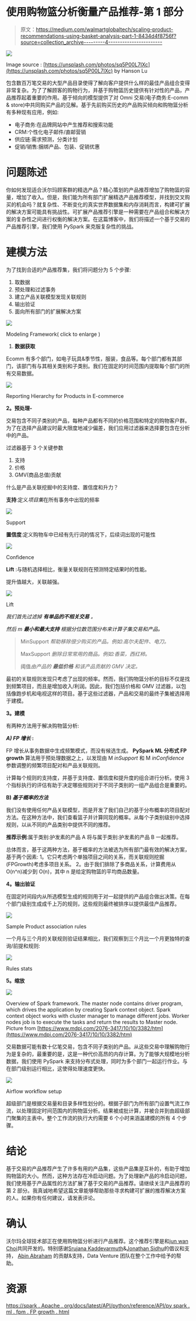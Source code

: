 # 使用购物篮分析衡量产品推荐-第 1 部分

> 原文：<https://medium.com/walmartglobaltech/scaling-product-recommendations-using-basket-analysis-part-1-8434d4f8756f?source=collection_archive---------4----------------------->

![](img/16b482c1707c940f4f681fb1e2766859.png)

Image source : [https://unsplash.com/photos/sq5P00L7lXc](https://unsplash.com/photos/sq5P00L7lXc) by Hanson Lu

包含数百万笔交易的大型产品目录使得了解向客户提供什么样的最佳产品组合变得非常复杂。为了了解顾客的购物行为，并基于购物篮历史提供有针对性的产品，产品推荐起着重要的作用。基于倾向的模型提供了对 Omni 交易(电子商务:E-comm & store)中共同购买产品的见解。基于先前购买历史的产品购买倾向和购物篮分析有多种现有应用，例如:

*   电子商务:在品牌网站中产生推荐和搜索功能
*   CRM:个性化电子邮件/直邮营销
*   供应链:需求预测，分类计划
*   促销/销售:捆绑产品、包装、促销优惠

# **问题陈述**

你如何发现适合沃尔玛顾客群的精选产品？精心策划的产品推荐增加了购物篮的容量，增加了收入。但是，我们能为所有部门扩展精选产品推荐模型，并找到交叉购买的机会吗？就复杂性、不断变化的真实世界数据集和内存消耗而言，构建可扩展的解决方案可能具有挑战性。可扩展产品推荐引擎是一种需要在产品组合和解决方案的复杂性之间进行权衡的解决方案。在这篇博客中，我们将描述一个基于交易的产品推荐引擎，我们使用 PySpark 来克服复杂性的挑战。

# **建模方法**

为了找到合适的产品推荐集，我们将问题分为 5 个步骤:

1.  取数据
2.  预处理和过滤事务
3.  建立产品关联模型发现关联规则
4.  输出验证
5.  面向所有部门的扩展解决方案

![](img/1ca53dca4d3f8eaad1621331281137df.png)

Modeling Framework( click to enlarge )

1.  **数据获取**

Ecomm 有多个部门，如电子玩具&季节性，服装，食品等。每个部门都有其部门，该部门有与其相关类别和子类别。我们在固定的时间范围内提取每个部门的所有交易数据。

![](img/bf390e469a6bd228b7e5519e8149df90.png)

Reporting Hierarchy for Products in E-commerce

**2。预处理-**

交易包含不同子类别的产品，每种产品都有不同的价格范围和特定的购物客户群。为了在选择产品建议时最大限度地减少偏差，我们应用过滤器来选择要包含在分析中的产品。

过滤器基于 3 个关键参数

1.  支持
2.  价格
3.  GMV(商品总值)贡献

什么是产品关联挖掘中的支持度、置信度和升力？

**支持**:定义*项目集*在所有事务中出现的频率

![](img/1136799f76b3a01115715af9bce494c0.png)

Support

**置信度**:定义购物车中已经有先行词的情况下，后续词出现的可能性

![](img/f9a04f983a61e0e483be942165e6ffbc.png)

Confidence

**Lift** :与随机选择相比，衡量关联规则在预测特定结果时的性能。

提升值越大，关联越强。

![](img/09b0378cda3be78ebebe744fa9ac0fff.png)

Lift

*我们首先过滤掉* ***有单品的不相关交易*** *。*

*然后 m* ***最小和最大支持*** *根据分位数范围分布来计算子集交易和产品。*

> MinSupport *帮助移除很少购买的产品。例如:高尔夫配件、电刀。*
> 
> MaxSupport *删除日常常用的商品。例如:香菜，西红柿。*
> 
> 阈值*由产品的* ***最低价格*** *和该产品贡献的 GMV 决定。*

最初的关联规则发现只考虑了出现的频率。然而，我们购物篮分析的目标不仅是找到频繁项目，而且是增加收入/利润。因此，我们包括价格和 GMV 过滤器，以包括像跑步机和电视这样的项目。基于这些过滤器，产品和交易的最终子集被选择用于建模。

**3。建模**

有两种方法用于解决购物篮分析:

***A) FP 增长* :**

FP 增长从事务数据中生成频繁模式，而没有候选生成。 **PySpark ML 分布式 FP growth** 算法用于预处理数据之上，以发现由 M *inSupport* 和 M *inConfidence* 参数调整的频繁项目配对和产品关联规则。

计算每个规则的支持度，并基于支持度、置信度和提升度的组合进行分析。使用 3 个指标执行的评估有助于决定哪些规则对于不同子类别的一组产品组合是重要的。

**B) *基于概率的方法***

我们没有使用任何产品关联模型，而是开发了我们自己的基于分布概率的项目配对方法。在这种方法中，我们查看篮子并计算同现的概率。从每个子类别级别中选择规则，以从不同的产品类别中提供不同的推荐。

**推荐示例**:属于类别:护发素的产品 A 将与属于类别:护发素的产品 B 一起推荐。

总体而言，基于这两种方法，基于概率的方法被选为所有部门最有效的解决方案，基于两个因素:
1。它只考虑两个单独项目之间的关系，而关联规则挖掘(FPGrowth)考虑多项目关系。
2。由于我们排除了多商品关系，计算费用从 O(n^n)减少到 O(n)，其中 n 是给定购物篮的平均商品数量。

**4。输出验证**

在固定时间段内从所选模型生成的规则用于对一起提供的产品组合做出决策。在每个部门级别生成成千上万的规则，这些规则最终被排序以提供最佳产品推荐。

![](img/519ba20f9af5a3a2170faaf50bb68fe4.png)

Sample Product association rules

一个月与三个月的关联规则验证结果相比，我们观察到三个月比一个月更独特的查询/前提和规则:

![](img/edffe383498dd95f9462d782defb3720.png)

Rules stats

**5。缩放**

![](img/d380e5c31a770513ef3a632ffb542c10.png)

Overview of Spark framework. The master node contains driver program, which drives the application by creating Spark context object. Spark context object works with cluster manager to manage different jobs. Worker nodes job is to execute the tasks and return the results to Master node. Picture from [https://www.mdpi.com/2076-3417/10/10/3382/htm](https://www.mdpi.com/2076-3417/10/10/3382/htm)

交易数据可能有数十亿笔交易，包含不同子类别的产品。从这些交易中理解购物行为是复杂的，最重要的是，这是一种代价高昂的内存计算。为了能够大规模地分析数据，我们使用 PySpark 来支持分布式处理，同时为多个部门一起运行作业。与在部门级别运行相比，这使得处理速度更快。

![](img/5d609f2a7e13b619a3e8f79f199107bd.png)

Airflow workflow setup

超级部门是根据交易量和目录多样性划分的。根据子部门为所有部门设置气流工作流，以处理固定时间范围内的购物篮分析。结果被成批计算，并被合并到由超级部门聚集的主表中。整个工作流的执行大约需要 6 个小时来涵盖建模的所有 4 个步骤。

# 结论

基于交易的产品推荐产生了许多有用的产品集，这些产品集是互补的，有助于增加购物篮的大小。然而，这种方法存在冷启动问题。为了处理新产品的冷启动问题，我们使用基于产品属性的方法扩展了基于交易的产品推荐。请继续关注产品推荐的第 2 部分。我真诚地希望这篇文章能够帮助那些寻求构建可扩展的推荐解决方案的人。如果你有任何建议，请发表评论。

# **确认**

沃尔玛全球技术部正在使用购物篮分析进行产品推荐。这个推荐引擎是和[jun wan Choi](https://medium.com/u/708bbde59bf3?source=post_page-----8434d4f8756f--------------------------------)共同开发的。特别感谢[Srujana Kaddevarmuth](https://medium.com/u/787269b21342?source=post_page-----8434d4f8756f--------------------------------)&[Jonathan Sidhu](https://medium.com/u/624981fd8f60?source=post_page-----8434d4f8756f--------------------------------)的倡议和支持， [Abin Abraham](https://medium.com/u/e9b6ea0ee89?source=post_page-----8434d4f8756f--------------------------------) 的贡献&支持，Data Venture 团队在整个工作中给予的帮助。

# **资源**

[https://spark . Apache . org/docs/latest/API/python/reference/API/py spark . ml . fpm . FP growth . html](https://spark.apache.org/docs/latest/api/python/reference/api/pyspark.ml.fpm.FPGrowth.html)